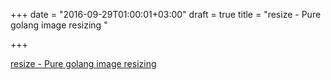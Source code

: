 +++
date = "2016-09-29T01:00:01+03:00"
draft = true
title = "resize - Pure golang image resizing "

+++

<p><a href="https://t.co/I4RGNVkXVY">resize - Pure golang image resizing </a></p>

